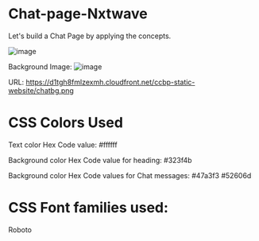 # Chat-page-Nxtwave
Let's build a Chat Page by applying the concepts.

![image](https://github.com/user-attachments/assets/2953b623-deb3-41e3-84b9-93864534ba11)


Background Image:
![image](https://github.com/user-attachments/assets/c7e8fe2b-b00c-4615-8806-c9103498c3af)

URL: https://d1tgh8fmlzexmh.cloudfront.net/ccbp-static-website/chatbg.png
# CSS Colors Used
Text color Hex Code value:
#ffffff

Background color Hex Code value for heading:
#323f4b

Background color Hex Code values for Chat messages:
#47a3f3
#52606d

# CSS Font families used:

Roboto
